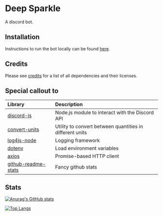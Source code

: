 # Deep Sparkle

A discord bot.

## Installation

Instructions to run the bot locally can be found [here](installation.md).

## Credits

Please see [credits](credits.md) for a list of all dependencies and their licenses.

## Special callout to

| Library | Description |
| :------ | :---------- |
| [discord-js](https://github.com/discordjs/discord.js) | Node.js module to interact with the Discord API |
| [convert-units](https://github.com/convert-units/convert-units) | Utility to convert between quantities in different units |
| [log4js-node](https://github.com/log4js-node/log4js-node) | Logging framework |
| [dotenv](https://github.com/motdotla/dotenv) | Load environment variables |
| [axios](https://github.com/axios/axios) | Promise-based HTTP client |
| [github-readme-stats](https://github.com/anuraghazra/github-readme-stats) | Fancy github stats |

## Stats

[![Anurag's GitHub stats](https://github-readme-stats.vercel.app/api?username=pbr4ne&show_icons=true&theme=radical)](https://github.com/anuraghazra/github-readme-stats)

[![Top Langs](https://github-readme-stats.vercel.app/api/top-langs/?username=pbr4ne&theme=radical&layout=compact)](https://github.com/anuraghazra/github-readme-stats)